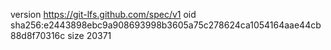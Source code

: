 version https://git-lfs.github.com/spec/v1
oid sha256:e2443898ebc9a908693998b3605a75c278624ca1054164aae44cb88d8f70316c
size 20371
